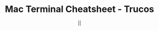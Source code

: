 <p align="center">
</p>

<h1 align="center">Mac Terminal Cheatsheet - Trucos</h1>

<div align="center">
  <a href="https://https://developer.apple.com/library/archive/documentation/OpenSource/Conceptual/ShellScripting/CommandLInePrimer/CommandLine.html#//apple_ref/doc/uid/TP40004268-CH271-SW9/"</a> ||
</div>

<!-- <p align='center' style="margin-top: 20px;">
<a href="https://developer.apple.com/library/archive/documentation/OpenSource/Conceptual/ShellScripting/CommandLInePrimer/CommandLine.html#//apple_ref/doc/uid/TP40004268-CH271-SW9">Mac Terminal Cheatsheet</a>
</p> -->

<!-- ## Getting Started -->

<!-- Este hoja de trucos para  Mac Terminal pretende se una referencia básica para desarrolladores junior que hablan Español, con el objetivo de bajar las barreras de entrada en la industria.

